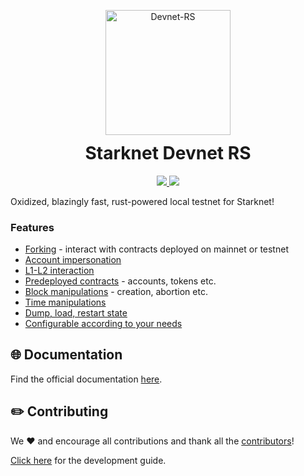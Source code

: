 <!-- logo / title -->

<p align="center" style="margin-bottom: 0px !important">
  <img width="200" src="https://github.com/0xSpaceShard/starknet-devnet-rs/assets/21069052/4791b0e4-58fc-4a44-8f87-fc0db636a5c7" alt="Devnet-RS" align="center">
</p>

<h1 align="center" style="margin-top: 12px !important">Starknet Devnet RS</h1>

<p align="center" dir="auto">
  <a href="https://hub.docker.com/r/shardlabs/starknet-devnet-rs/tags" target="_blank">
    <img src="https://img.shields.io/badge/dockerhub-images-important.svg?logo=Docker" style="max-width: 100%;">
  </a>
  <a href="https://starkware.co/" target="_blank">
    <img src="https://img.shields.io/badge/powered_by-StarkWare-navy" style="max-width: 100%;">
  </a>
</p>

Oxidized, blazingly fast, rust-powered local testnet for Starknet!

### Features

- [Forking](https://0xspaceshard.github.io/starknet-devnet-rs/docs/forking) - interact with contracts deployed on mainnet or testnet
- [Account impersonation](https://0xspaceshard.github.io/starknet-devnet-rs/docs/account-impersonation)
- [L1-L2 interaction](https://0xspaceshard.github.io/starknet-devnet-rs/docs/postman)
- [Predeployed contracts](https://0xspaceshard.github.io/starknet-devnet-rs/docs/predeployed) - accounts, tokens etc.
- [Block manipulations](https://0xspaceshard.github.io/starknet-devnet-rs/docs/blocks) - creation, abortion etc.
- [Time manipulations](https://0xspaceshard.github.io/starknet-devnet-rs/docs/starknet-time/)
- [Dump, load, restart state](https://0xspaceshard.github.io/starknet-devnet-rs/docs/dump-load-restart)
- [Configurable according to your needs](https://0xspaceshard.github.io/starknet-devnet-rs/docs/running/cli)

## 🌐 Documentation

Find the official documentation [here](https://0xspaceshard.github.io/starknet-devnet-rs/).

## ✏️ Contributing

We ❤️ and encourage all contributions and thank all the [contributors](https://github.com/0xSpaceShard/starknet-devnet-rs/graphs/contributors)!

[Click here](.github/CONTRIBUTING.md) for the development guide.

